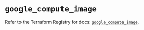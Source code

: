 # `google_compute_image`

Refer to the Terraform Registry for docs: [`google_compute_image`](https://registry.terraform.io/providers/hashicorp/google/6.23.0/docs/resources/compute_image).
